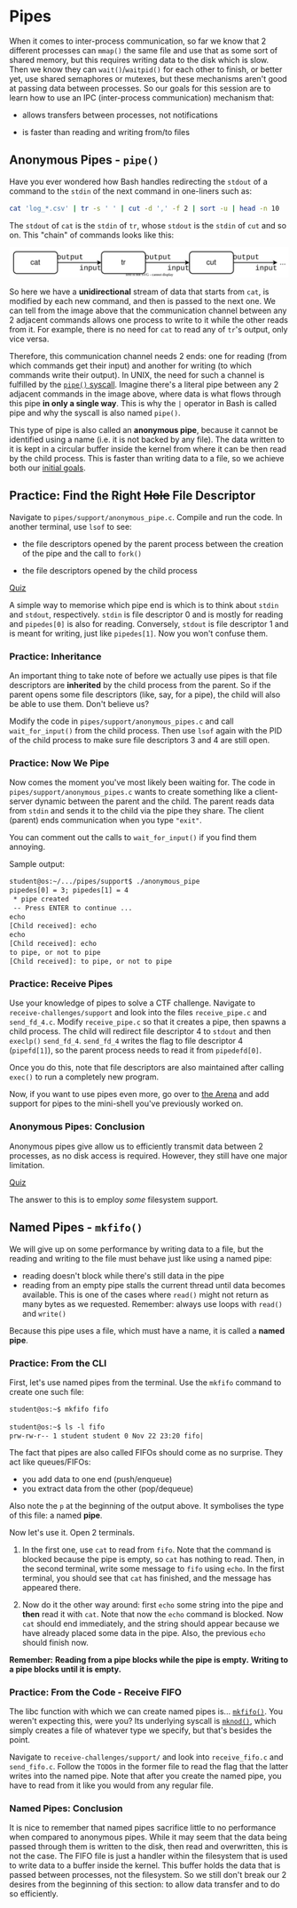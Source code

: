 # Pipes

When it comes to inter-process communication, so far we know that 2 different processes can `mmap()` the same file and use that as some sort of shared memory, but this requires writing data to the disk which is slow.
Then we know they can `wait()`/`waitpid()` for each other to finish, or better yet, use shared semaphores or mutexes, but these mechanisms aren't good at passing data between processes.
So our goals for this session are to learn how to use an IPC (inter-process communication) mechanism that:

- allows transfers between processes, not notifications

- is faster than reading and writing from/to files

## Anonymous Pipes - `pipe()`

Have you ever wondered how Bash handles redirecting the `stdout` of a command to the `stdin` of the next command in one-liners such as:

```bash
cat 'log_*.csv' | tr -s ' ' | cut -d ',' -f 2 | sort -u | head -n 10
```

The `stdout` of `cat` is the `stdin` of `tr`, whose `stdout` is the `stdin` of `cut` and so on.
This "chain" of commands looks like this:

![Piped Commands](../media/piped-commands.svg)

So here we have a **unidirectional** stream of data that starts from `cat`, is modified by each new command, and then is passed to the next one.
We can tell from the image above that the communication channel between any 2 adjacent commands allows one process to write to it while the other reads from it.
For example, there is no need for `cat` to read any of `tr`'s output, only vice versa.

Therefore, this communication channel needs 2 ends:
one for reading (from which commands get their input) and another for writing (to which commands write their output).
In UNIX, the need for such a channel is fulfilled by the [`pipe()` syscall](https://man7.org/linux/man-pages/man2/pipe.2.html).
Imagine there's a literal pipe between any 2 adjacent commands in the image above, where data is what flows through this pipe **in only a single way**.
This is why the `|` operator in Bash is called pipe and why the syscall is also named `pipe()`.

This type of pipe is also called an **anonymous pipe**, because it cannot be identified using a name (i.e. it is not backed by any file).
The data written to it is kept in a circular buffer inside the kernel from where it can be then read by the child process.
This is faster than writing data to a file, so we achieve both our [initial goals](#pipes).

## Practice: Find the Right ~~Hole~~ File Descriptor

Navigate to `pipes/support/anonymous_pipe.c`.
Compile and run the code.
In another terminal, use `lsof` to see:

- the file descriptors opened by the parent process between the creation of the pipe and the call to `fork()`

- the file descriptors opened by the child process

[Quiz](../drills/questions/pipe-ends.md)

A simple way to memorise which pipe end is which is to think about `stdin` and `stdout`, respectively.
`stdin` is file descriptor 0 and is mostly for reading and `pipedes[0]` is also for reading.
Conversely, `stdout` is file descriptor 1 and is meant for writing, just like `pipedes[1]`.
Now you won't confuse them.

### Practice: Inheritance

An important thing to take note of before we actually use pipes is that file descriptors are **inherited** by the child process from the parent.
So if the parent opens some file descriptors (like, say, for a pipe), the child will also be able to use them.
Don't believe us?

Modify the code in `pipes/support/anonymous_pipes.c` and call `wait_for_input()` from the child process.
Then use `lsof` again with the PID of the child process to make sure file descriptors 3 and 4 are still open.

### Practice: Now We Pipe

Now comes the moment you've most likely been waiting for.
The code in `pipes/support/anonymous_pipes.c` wants to create something like a client-server dynamic between the parent and the child.
The parent reads data from `stdin` and sends it to the child via the pipe they share.
The client (parent) ends communication when you type `"exit"`.

You can comment out the calls to `wait_for_input()` if you find them annoying.

Sample output:

```console
student@os:~/.../pipes/support$ ./anonymous_pipe
pipedes[0] = 3; pipedes[1] = 4
 * pipe created
 -- Press ENTER to continue ...
echo
[Child received]: echo
echo
[Child received]: echo
to pipe, or not to pipe
[Child received]: to pipe, or not to pipe
```

### Practice: Receive Pipes

Use your knowledge of pipes to solve a CTF challenge.
Navigate to `receive-challenges/support` and look into the files `receive_pipe.c` and `send_fd_4.c`.
Modify `receive_pipe.c` so that it creates a pipe, then spawns a child process.
The child will redirect file descriptor 4 to `stdout` and then `execlp()` `send_fd_4`.
`send_fd_4` writes the flag to file descriptor 4 (`pipefd[1]`), so the parent process needs to read it from `pipedefd[0]`.

Once you do this, note that file descriptors are also maintained after calling `exec()` to run a completely new program.

Now, if you want to use pipes even more, go over to [the Arena](../../arena/reading/arena.md#mini-shell-with-blackjack-and-pipes) and add support for pipes to the mini-shell you've previously worked on.

### Anonymous Pipes: Conclusion

Anonymous pipes give allow us to efficiently transmit data between 2 processes, as no disk access is required.
However, they still have one major limitation.

[Quiz](../drills/questions/anonymous-pipes-limitation.md)

The answer to this is to employ _some_ filesystem support.

## Named Pipes - `mkfifo()`

We will give up on some performance by writing data to a file, but the reading and writing to the file must behave just like using a named pipe:

- reading doesn't block while there's still data in the pipe
- reading from an empty pipe stalls the current thread until data becomes available.
This is one of the cases where `read()` might not return as many bytes as we requested.
Remember:
always use loops with `read()` and `write()`

Because this pipe uses a file, which must have a name, it is called a **named pipe**.

### Practice: From the CLI

First, let's use named pipes from the terminal.
Use the `mkfifo` command to create one such file:

```console
student@os:~$ mkfifo fifo

student@os:~$ ls -l fifo
prw-rw-r-- 1 student student 0 Nov 22 23:20 fifo|
```

The fact that pipes are also called FIFOs should come as no surprise.
They act like queues/FIFOs:

- you add data to one end (push/enqueue)
- you extract data from the other (pop/dequeue)

Also note the `p` at the beginning of the output above.
It symbolises the type of this file:
a named **pipe**.

Now let's use it.
Open 2 terminals.

1. In the first one, use `cat` to read from `fifo`.
Note that the command is blocked because the pipe is empty, so `cat` has nothing to read.
Then, in the second terminal, write some message to `fifo` using `echo`.
In the first terminal, you should see that `cat` has finished, and the message has appeared there.

1. Now do it the other way around:
first `echo` some string into the pipe and **then** read it with `cat`.
Note that now the `echo` command is blocked.
Now `cat` should end immediately, and the string should appear because we have already placed some data in the pipe.
Also, the previous `echo` should finish now.

**Remember:**
**Reading from a pipe blocks while the pipe is empty.**
**Writing to a pipe blocks until it is empty.**

### Practice: From the Code - Receive FIFO

The libc function with which we can create named pipes is...
[`mkfifo()`](https://man7.org/linux/man-pages/man3/mkfifo.3.html).
You weren't expecting this, were you?
Its underlying syscall is [`mknod()`](https://man7.org/linux/man-pages/man2/mknodat.2.html), which simply creates a file of whatever type we specify, but that's besides the point.

Navigate to `receive-challenges/support/` and look into `receive_fifo.c` and `send_fifo.c`.
Follow the `TODO`s in the former file to read the flag that the latter writes into the named pipe.
Note that after you create the named pipe, you have to read from it like you would from any regular file.

### Named Pipes: Conclusion

It is nice to remember that named pipes sacrifice little to no performance when compared to anonymous pipes.
While it may seem that the data being passed through them is written to the disk, then read and overwritten, this is not the case.
The FIFO file is just a handler within the filesystem that is used to write data to a buffer inside the kernel.
This buffer holds the data that is passed between processes, not the filesystem.
So we still don't break our 2 desires from the beginning of this section:
to allow data transfer and to do so efficiently.
